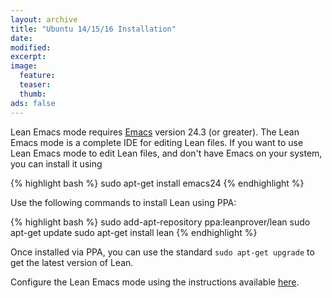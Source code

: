 ```yaml
---
layout: archive
title: "Ubuntu 14/15/16 Installation"
date:
modified:
excerpt:
image:
  feature:
  teaser:
  thumb:
ads: false
---
```


Lean Emacs mode requires [Emacs](http://www.gnu.org/software/emacs/) version 24.3 (or greater).
The Lean Emacs mode is a complete IDE for editing Lean files. If you want to use
Lean Emacs mode to edit Lean files, and don't have Emacs on your system,
you can install it using

{% highlight bash %}
sudo apt-get install emacs24
{% endhighlight %}

Use the following commands to install Lean using PPA:

{% highlight bash %}
sudo add-apt-repository ppa:leanprover/lean
sudo apt-get update
sudo apt-get install lean
{% endhighlight %}

Once installed via PPA, you can use the standard `sudo apt-get upgrade` to get the latest version of Lean.

Configure the Lean Emacs mode using the instructions
available [here](https://github.com/leanprover/lean-mode).
